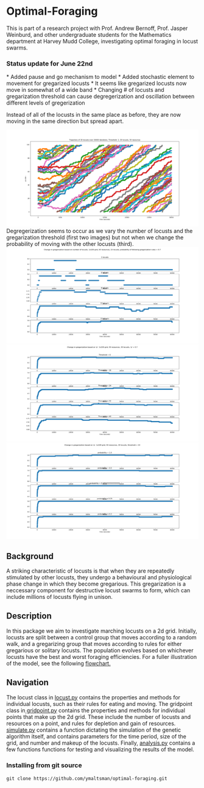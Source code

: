 # Optimal-Foraging
This is part of a research project with Prof. Andrew Bernoff, Prof. Jasper Weinburd, and other undergraduate students for the Mathematics department at Harvey Mudd College, investigating optimal foraging in locust swarms.

<h3>Status update for June 22nd</h3>
* Added pause and go mechanism to model
* Added stochastic element to movement for gregarized locusts
* It seems like gregarized locusts now move in somewhat of a wide band
* Changing # of locusts and gregarization threshold can cause degregerization and oscillation between different levels of gregerization
<p>Instead of all of the locusts in the same place as before, they are now moving in the same direction but spread apart.</p>
<img src="https://github.com/ymaltsman/Optimal-Foraging/blob/master/imgs/alsomaybeband.png">
Degregerization seems to occur as we vary the number of locusts and the gregarization threshold (first two images) but not when we change the probability of moving with the other locusts (third).
<img src="https://github.com/ymaltsman/Optimal-Foraging/blob/master/imgs/patterns.png">
<img src="https://github.com/ymaltsman/Optimal-Foraging/blob/master/imgs/Kchanges.png">
<img src="https://github.com/ymaltsman/Optimal-Foraging/blob/master/imgs/degregforp.png">
<h2>Background</h2>
<p> A striking characteristic of locusts is that when they are repeatedly stimulated by other locusts, they undergo a behavioural and physiological phase change in which they become gregarious. This gregarization is a neccessary component for destructive locust swarms to form, which can include millions of locusts flying in unison. </p>
<h2>Description</h2>
<p>In this package we aim to investigate marching locusts on a 2d grid. Initially, locusts are split between a control group that moves according to a random walk, and a gregarizing group that moves according to rules for either gregarious or solitary locusts. The population evolves based on whichever locusts have the best and worst foraging efficiencies. For a fuller illustration of the model, see the following <a href ="https://www.zenflowchart.com/docs/view/15wNJAPdRnVVdGyOXpZK">flowchart.</a></p>
<h2>Navigation</h2>
<p>The locust class in <a href="https://github.com/ymaltsman/Optimal-Foraging/blob/master/classes/locust.py">locust.py</a> contains the properties and methods for individual locusts, such as their rules for eating and moving. The gridpoint class in<a href="https://github.com/ymaltsman/Optimal-Foraging/blob/master/classes/gridpoint.py"> gridpoint.py</a> contains the properties and methods for individual points that make up the 2d grid. These include the number of locusts and resources on a point, and rules for depletion and gain of resources. <a href="https://github.com/ymaltsman/Optimal-Foraging/blob/master/simulate.py">simulate.py</a> contains a function dictating the simulation of the genetic algorithm itself, and contains parameters for the time period, size of the grid, and number and makeup of the locusts. Finally, <a href="https://github.com/ymaltsman/Optimal-Foraging/blob/master/analysis.py">analysis.py</a> contains a few functions functions for testing and visualizing the results of the model.</p>
<h3> Installing from git source </h3>

```
git clone https://github.com/ymaltsman/optimal-foraging.git

```
